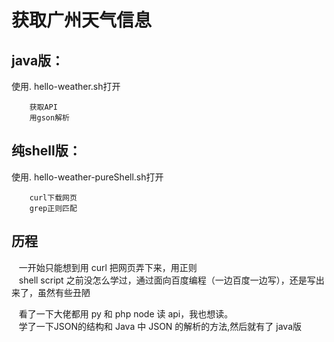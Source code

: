 
获取广州天气信息
==============
java版：
--------------------------
使用. hello-weather.sh打开

        获取API
        用gson解析

纯shell版：
--------------------------
使用. hello-weather-pureShell.sh打开

        curl下载网页
        grep正则匹配



历程
--------------------------
    一开始只能想到用 curl 把网页弄下来，用正则<br>
    shell script 之前没怎么学过，通过面向百度编程（一边百度一边写），还是写出来了，虽然有些丑陋
    
    看了一下大佬都用 py 和 php node 读 api，我也想读。<br>
    学了一下JSON的结构和 Java 中 JSON 的解析的方法,然后就有了 java版<br>
    
    
